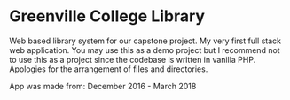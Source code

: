 # Greenville College Library 

Web based library system for our capstone project. My very first full stack web application. You may use this as a demo project but I recommend not to use this as a project since the codebase is written in vanilla PHP. Apologies for the arrangement of files and directories.

App was made from: December 2016 - March 2018